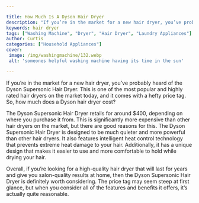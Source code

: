 ```yaml
---

title: How Much Is A Dyson Hair Dryer
description: "If you’re in the market for a new hair dryer, you’ve probably heard of the Dyson Supersonic Hair Dryer. This is one of the most po...keep going and find out"
keywords: hair dryer
tags: ["Washing Machine", "Dryer", "Hair Dryer", "Laundry Appliances"]
author: Curtis
categories: ["Household Appliances"]
cover: 
 image: /img/washingmachine/132.webp
 alt: 'someones helpful washing machine having its time in the sun'

---
```


If you’re in the market for a new hair dryer, you’ve probably heard of the Dyson Supersonic Hair Dryer. This is one of the most popular and highly rated hair dryers on the market today, and it comes with a hefty price tag. So, how much does a Dyson hair dryer cost?

The Dyson Supersonic Hair Dryer retails for around $400, depending on where you purchase it from. This is significantly more expensive than other hair dryers on the market, but there are good reasons for this. The Dyson Supersonic Hair Dryer is designed to be much quieter and more powerful than other hair dryers. It also features intelligent heat control technology that prevents extreme heat damage to your hair. Additionally, it has a unique design that makes it easier to use and more comfortable to hold while drying your hair.

Overall, if you’re looking for a high-quality hair dryer that will last for years and give you salon-quality results at home, then the Dyson Supersonic Hair Dryer is definitely worth considering. The price tag may seem steep at first glance, but when you consider all of the features and benefits it offers, it’s actually quite reasonable.
